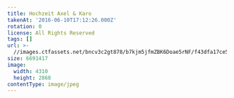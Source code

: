 ```yaml
---
title: Hochzeit Axel & Karo
takenAt: '2016-06-10T17:12:26.000Z'
rotation: 0
license: All Rights Reserved
tags: []
url: >-
  //images.ctfassets.net/bncv3c2gt878/b7kjm5jfmZBK6Doae5rNF/f43dfa17ce5b7dcecd037723ea495f99/hochzeit-axel--karo_28073935132_o
size: 6691417
image:
  width: 4310
  height: 2868
contentType: image/jpeg
---
```


